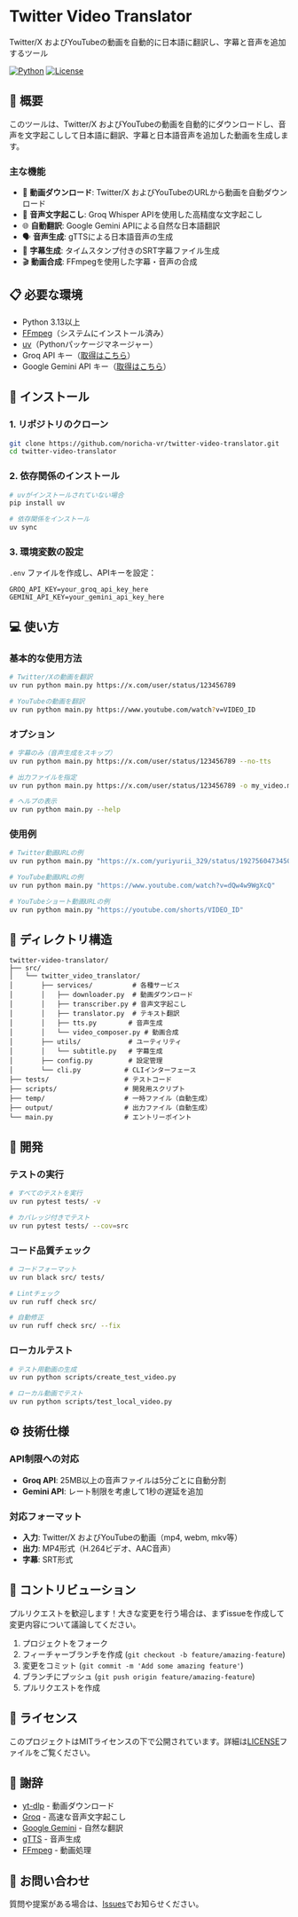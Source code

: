 # Twitter Video Translator

Twitter/X およびYouTubeの動画を自動的に日本語に翻訳し、字幕と音声を追加するツール

[![Python](https://img.shields.io/badge/Python-3.13%2B-blue)](https://www.python.org/)
[![License](https://img.shields.io/badge/License-MIT-green.svg)](LICENSE)

## 🎥 概要

このツールは、Twitter/X およびYouTubeの動画を自動的にダウンロードし、音声を文字起こしして日本語に翻訳、字幕と日本語音声を追加した動画を生成します。

### 主な機能

- 🔽 **動画ダウンロード**: Twitter/X およびYouTubeのURLから動画を自動ダウンロード
- 🎤 **音声文字起こし**: Groq Whisper APIを使用した高精度な文字起こし
- 🌐 **自動翻訳**: Google Gemini APIによる自然な日本語翻訳
- 🗣️ **音声生成**: gTTSによる日本語音声の生成
- 📝 **字幕生成**: タイムスタンプ付きのSRT字幕ファイル生成
- 🎬 **動画合成**: FFmpegを使用した字幕・音声の合成

## 📋 必要な環境

- Python 3.13以上
- [FFmpeg](https://ffmpeg.org/)（システムにインストール済み）
- [uv](https://github.com/astral-sh/uv)（Pythonパッケージマネージャー）
- Groq API キー（[取得はこちら](https://console.groq.com/)）
- Google Gemini API キー（[取得はこちら](https://makersuite.google.com/app/apikey)）

## 🚀 インストール

### 1. リポジトリのクローン

```bash
git clone https://github.com/noricha-vr/twitter-video-translator.git
cd twitter-video-translator
```

### 2. 依存関係のインストール

```bash
# uvがインストールされていない場合
pip install uv

# 依存関係をインストール
uv sync
```

### 3. 環境変数の設定

`.env` ファイルを作成し、APIキーを設定：

```env
GROQ_API_KEY=your_groq_api_key_here
GEMINI_API_KEY=your_gemini_api_key_here
```

## 💻 使い方

### 基本的な使用方法

```bash
# Twitter/Xの動画を翻訳
uv run python main.py https://x.com/user/status/123456789

# YouTubeの動画を翻訳
uv run python main.py https://www.youtube.com/watch?v=VIDEO_ID
```

### オプション

```bash
# 字幕のみ（音声生成をスキップ）
uv run python main.py https://x.com/user/status/123456789 --no-tts

# 出力ファイルを指定
uv run python main.py https://x.com/user/status/123456789 -o my_video.mp4

# ヘルプの表示
uv run python main.py --help
```

### 使用例

```bash
# Twitter動画URLの例
uv run python main.py "https://x.com/yuriyurii_329/status/1927560473450561910"

# YouTube動画URLの例
uv run python main.py "https://www.youtube.com/watch?v=dQw4w9WgXcQ"

# YouTubeショート動画URLの例  
uv run python main.py "https://youtube.com/shorts/VIDEO_ID"
```

## 📁 ディレクトリ構造

```
twitter-video-translator/
├── src/
│   └── twitter_video_translator/
│       ├── services/          # 各種サービス
│       │   ├── downloader.py  # 動画ダウンロード
│       │   ├── transcriber.py # 音声文字起こし
│       │   ├── translator.py  # テキスト翻訳
│       │   ├── tts.py        # 音声生成
│       │   └── video_composer.py # 動画合成
│       ├── utils/            # ユーティリティ
│       │   └── subtitle.py   # 字幕生成
│       ├── config.py         # 設定管理
│       └── cli.py           # CLIインターフェース
├── tests/                   # テストコード
├── scripts/                 # 開発用スクリプト
├── temp/                    # 一時ファイル（自動生成）
├── output/                  # 出力ファイル（自動生成）
└── main.py                  # エントリーポイント
```

## 🔧 開発

### テストの実行

```bash
# すべてのテストを実行
uv run pytest tests/ -v

# カバレッジ付きでテスト
uv run pytest tests/ --cov=src
```

### コード品質チェック

```bash
# コードフォーマット
uv run black src/ tests/

# Lintチェック
uv run ruff check src/

# 自動修正
uv run ruff check src/ --fix
```

### ローカルテスト

```bash
# テスト用動画の生成
uv run python scripts/create_test_video.py

# ローカル動画でテスト
uv run python scripts/test_local_video.py
```

## ⚙️ 技術仕様

### API制限への対応

- **Groq API**: 25MB以上の音声ファイルは5分ごとに自動分割
- **Gemini API**: レート制限を考慮して1秒の遅延を追加

### 対応フォーマット

- **入力**: Twitter/X およびYouTubeの動画（mp4, webm, mkv等）
- **出力**: MP4形式（H.264ビデオ、AAC音声）
- **字幕**: SRT形式

## 🤝 コントリビューション

プルリクエストを歓迎します！大きな変更を行う場合は、まずissueを作成して変更内容について議論してください。

1. プロジェクトをフォーク
2. フィーチャーブランチを作成 (`git checkout -b feature/amazing-feature`)
3. 変更をコミット (`git commit -m 'Add some amazing feature'`)
4. ブランチにプッシュ (`git push origin feature/amazing-feature`)
5. プルリクエストを作成

## 📄 ライセンス

このプロジェクトはMITライセンスの下で公開されています。詳細は[LICENSE](LICENSE)ファイルをご覧ください。

## 🙏 謝辞

- [yt-dlp](https://github.com/yt-dlp/yt-dlp) - 動画ダウンロード
- [Groq](https://groq.com/) - 高速な音声文字起こし
- [Google Gemini](https://deepmind.google/technologies/gemini/) - 自然な翻訳
- [gTTS](https://github.com/pndurette/gTTS) - 音声生成
- [FFmpeg](https://ffmpeg.org/) - 動画処理

## 📧 お問い合わせ

質問や提案がある場合は、[Issues](https://github.com/noricha-vr/twitter-video-translator/issues)でお知らせください。